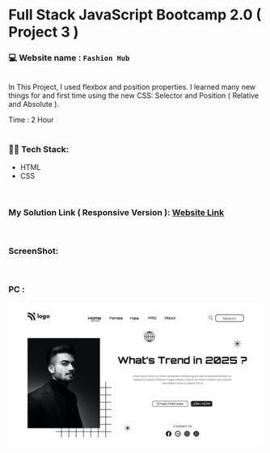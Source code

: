 # Full Stack JavaScript Bootcamp 2.0 ( Project 3 )
### 💻 Website name : `Fashion Hub`
<br>
In This Project, I used flexbox and position properties. I learned many new things for and first time using the new CSS: Selector and Position ( Relative and Absolute ).

Time : 2 Hour
<br>
<br>

### 👨‍💻 Tech Stack:
* HTML
* CSS
<br>

### My Solution Link ( Responsive Version ): <a href="https://fancy-crepe-632dc6.netlify.app/" target="_blank"> Website Link</a>
<br>

### ScreenShot:
<br>


### PC :
<img src="./output.png" alt="Employee data" title="Employee Data title">


